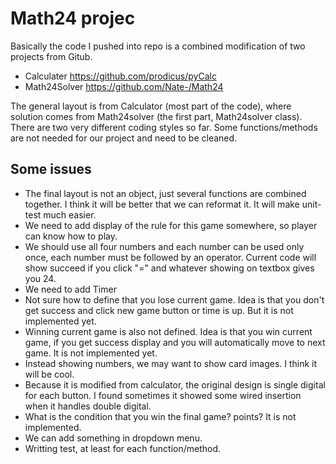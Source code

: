 # Math24 projec

Basically the code I pushed into repo is a combined modification of two projects from Gitub.
 - Calculater https://github.com/prodicus/pyCalc
 - Math24Solver https://github.com/Nate-/Math24

The general layout is from Calculator (most part of the code), where solution comes from Math24solver (the first part, Math24solver class). There are two very different coding styles so far. Some functions/methods are not needed for our project and need to be cleaned. 

## Some issues

 - The final layout is not an object, just several functions are combined together. I think it will be better that we can reformat it. It will make unit-test much easier.
 - We need to add display of the rule for this game somewhere, so player can know how to play.
 - We should use all four numbers and each number can be used only once, each number must be followed by an operator. Current code will show succeed if you click "=" and whatever showing on textbox gives you 24.
 - We need to add Timer
 - Not sure how to define that you lose current game. Idea is that you don't get success and click new game button or time is up. But it is not implemented yet.
 - Winning current game is also not defined. Idea is that you win current game, if you get success display and you will automatically move to next game. It is not implemented yet.
 - Instead showing numbers, we may want to show card images. I think it will be cool.
 - Because it is modified from calculator, the original design is single digital for each button. I found sometimes it showed some wired insertion when it handles double digital. 
 - What is the condition that you win the final game? points? It is not implemented.
 - We can add something in dropdown menu.
 - Writting test, at least for each function/method.
